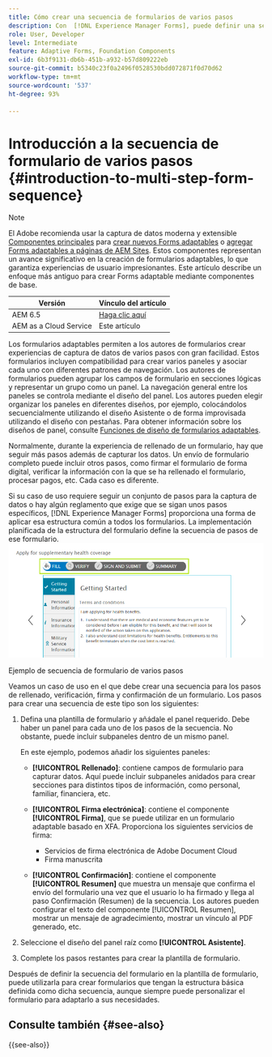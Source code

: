 ```yaml
---
title: Cómo crear una secuencia de formularios de varios pasos
description: Con  [!DNL Experience Manager Forms], puede definir una secuencia de paneles de formulario para que los usuarios se desplacen por un formulario adaptable y lo rellenen.
role: User, Developer
level: Intermediate
feature: Adaptive Forms, Foundation Components
exl-id: 6b3f9131-db6b-451b-a932-b57d809222eb
source-git-commit: b5340c23f0a2496f0528530bdd072871f0d70d62
workflow-type: tm+mt
source-wordcount: '537'
ht-degree: 93%

---
```


# Introducción a la secuencia de formulario de varios pasos {#introduction-to-multi-step-form-sequence}

>[!NOTE]
>
> El Adobe recomienda usar la captura de datos moderna y extensible [Componentes principales](https://experienceleague.adobe.com/docs/experience-manager-core-components/using/adaptive-forms/introduction.html?lang=es) para [crear nuevos Forms adaptables](/help/forms/creating-adaptive-form-core-components.md) o [agregar Forms adaptables a páginas de AEM Sites](/help/forms/create-or-add-an-adaptive-form-to-aem-sites-page.md). Estos componentes representan un avance significativo en la creación de formularios adaptables, lo que garantiza experiencias de usuario impresionantes. Este artículo describe un enfoque más antiguo para crear Forms adaptable mediante componentes de base.

| Versión | Vínculo del artículo |
| -------- | ---------------------------- |
| AEM 6.5 | [Haga clic aquí](https://experienceleague.adobe.com/docs/experience-manager-65/forms/adaptive-forms-basic-authoring/introduction-form-sequence.html?lang=es) |
| AEM as a Cloud Service | Este artículo |

Los formularios adaptables permiten a los autores de formularios crear experiencias de captura de datos de varios pasos con gran facilidad. Estos formularios incluyen compatibilidad para crear varios paneles y asociar cada uno con diferentes patrones de navegación. Los autores de formularios pueden agrupar los campos de formulario en secciones lógicas y representar un grupo como un panel. La navegación general entre los paneles se controla mediante el diseño del panel. Los autores pueden elegir organizar los paneles en diferentes diseños, por ejemplo, colocándolos secuencialmente utilizando el diseño Asistente o de forma improvisada utilizando el diseño con pestañas. Para obtener información sobre los diseños de panel, consulte [Funciones de diseño de formularios adaptables](layout-capabilities-adaptive-forms.md).

Normalmente, durante la experiencia de rellenado de un formulario, hay que seguir más pasos además de capturar los datos. Un envío de formulario completo puede incluir otros pasos, como firmar el formulario de forma digital, verificar la información con la que se ha rellenado el formulario, procesar pagos, etc. Cada caso es diferente.

Si su caso de uso requiere seguir un conjunto de pasos para la captura de datos o hay algún reglamento que exige que se sigan unos pasos específicos, [!DNL Experience Manager Forms] proporciona una forma de aplicar esa estructura común a todos los formularios. La implementación planificada de la estructura del formulario define la secuencia de pasos de ese formulario. ![Ejemplo de secuencia de formulario de varios pasos](assets/formpipeline.png)

Ejemplo de secuencia de formulario de varios pasos

Veamos un caso de uso en el que debe crear una secuencia para los pasos de rellenado, verificación, firma y confirmación de un formulario. Los pasos para crear una secuencia de este tipo son los siguientes:

1. Defina una plantilla de formulario y añádale el panel requerido. Debe haber un panel para cada uno de los pasos de la secuencia. No obstante, puede incluir subpaneles dentro de un mismo panel.

   En este ejemplo, podemos añadir los siguientes paneles:

   * **[!UICONTROL Rellenado]**: contiene campos de formulario para capturar datos. Aquí puede incluir subpaneles anidados para crear secciones para distintos tipos de información, como personal, familiar, financiera, etc.

   <!--* **[!UICONTROL Verify]**: It contains the **[!UICONTROL Verify]** component that can be used in an XFA-based Adaptive Form. It displays the information captured in the Fill panel in read-only mode for verification.-->


   * **[!UICONTROL Firma electrónica]**: contiene el componente **[!UICONTROL Firma]**, que se puede utilizar en un formulario adaptable basado en XFA. Proporciona los siguientes servicios de firma:

      * Servicios de firma electrónica de Adobe Document Cloud
      * Firma manuscrita

   * **[!UICONTROL Confirmación]**: contiene el componente **[!UICONTROL Resumen]** que muestra un mensaje que confirma el envío del formulario una vez que el usuario lo ha firmado y llega al paso Confirmación (Resumen) de la secuencia. Los autores pueden configurar el texto del componente [!UICONTROL Resumen], mostrar un mensaje de agradecimiento, mostrar un vínculo al PDF generado, etc.

1. Seleccione el diseño del panel raíz como **[!UICONTROL Asistente]**.
1. Complete los pasos restantes para crear la plantilla de formulario. <!-- For more information, see [Creating a custom Adaptive Form template](custom-adaptive-forms-templates.md). -->

Después de definir la secuencia del formulario en la plantilla de formulario, puede utilizarla para crear formularios que tengan la estructura básica definida como dicha secuencia, aunque siempre puede personalizar el formulario para adaptarlo a sus necesidades.


## Consulte también {#see-also}

{{see-also}}